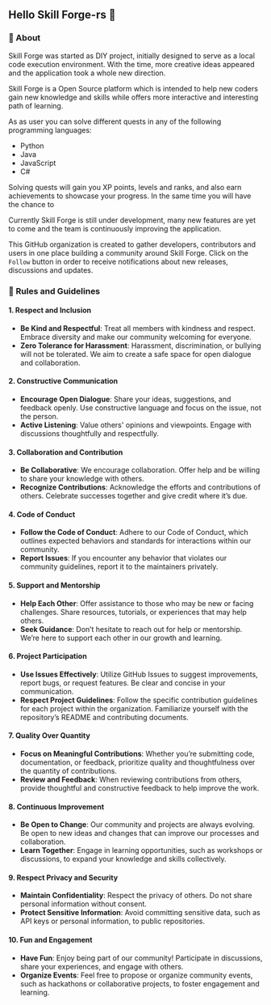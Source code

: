 ## Hello Skill Forge-rs 👋

### 🔖 About
Skill Forge was started as DIY project, initially designed to serve as a local code execution environment. With the time, more creative ideas appeared and the application took a whole new direction. 

Skill Forge is a Open Source platform which is intended to help new coders gain new knowledge and skills while offers more interactive and interesting path of learning. 

As as user you can solve different quests in any of the following programming languages:
* Python
* Java
* JavaScript
* C#

Solving quests will gain you XP points, levels and ranks, and also earn achievements to showcase your progress. In the same time you will have the chance to 

Currently Skill Forge is still under development, many new features are yet to come and the team is continuously improving the application.

This GitHub organization is created to gather developers, contributors and users in one place building a community around Skill Forge. Click on the `Follow` button in order to receive notifications about new releases, discussions and updates.

### 💬 Rules and Guidelines
#### 1. **Respect and Inclusion**

- **Be Kind and Respectful**: Treat all members with kindness and respect. Embrace diversity and make our community welcoming for everyone.
- **Zero Tolerance for Harassment**: Harassment, discrimination, or bullying will not be tolerated. We aim to create a safe space for open dialogue and collaboration.

#### 2. **Constructive Communication**

- **Encourage Open Dialogue**: Share your ideas, suggestions, and feedback openly. Use constructive language and focus on the issue, not the person.
- **Active Listening**: Value others' opinions and viewpoints. Engage with discussions thoughtfully and respectfully.

#### 3. **Collaboration and Contribution**

- **Be Collaborative**: We encourage collaboration. Offer help and be willing to share your knowledge with others.
- **Recognize Contributions**: Acknowledge the efforts and contributions of others. Celebrate successes together and give credit where it’s due.

#### 4. **Code of Conduct**

- **Follow the Code of Conduct**: Adhere to our Code of Conduct, which outlines expected behaviors and standards for interactions within our community.
- **Report Issues**: If you encounter any behavior that violates our community guidelines, report it to the maintainers privately.

#### 5. **Support and Mentorship**

- **Help Each Other**: Offer assistance to those who may be new or facing challenges. Share resources, tutorials, or experiences that may help others.
- **Seek Guidance**: Don’t hesitate to reach out for help or mentorship. We’re here to support each other in our growth and learning.

#### 6. **Project Participation**

- **Use Issues Effectively**: Utilize GitHub Issues to suggest improvements, report bugs, or request features. Be clear and concise in your communication.
- **Respect Project Guidelines**: Follow the specific contribution guidelines for each project within the organization. Familiarize yourself with the repository’s README and contributing documents.

#### 7. **Quality Over Quantity**

- **Focus on Meaningful Contributions**: Whether you’re submitting code, documentation, or feedback, prioritize quality and thoughtfulness over the quantity of contributions.
- **Review and Feedback**: When reviewing contributions from others, provide thoughtful and constructive feedback to help improve the work.

#### 8. **Continuous Improvement**

- **Be Open to Change**: Our community and projects are always evolving. Be open to new ideas and changes that can improve our processes and collaboration.
- **Learn Together**: Engage in learning opportunities, such as workshops or discussions, to expand your knowledge and skills collectively.

#### 9. **Respect Privacy and Security**

- **Maintain Confidentiality**: Respect the privacy of others. Do not share personal information without consent.
- **Protect Sensitive Information**: Avoid committing sensitive data, such as API keys or personal information, to public repositories.

#### 10. **Fun and Engagement**

- **Have Fun**: Enjoy being part of our community! Participate in discussions, share your experiences, and engage with others.
- **Organize Events**: Feel free to propose or organize community events, such as hackathons or collaborative projects, to foster engagement and learning.

<!--

**Here are some ideas to get you started:**

🙋‍♀️ A short introduction - what is your organization all about?
🌈 Contribution guidelines - how can the community get involved?
👩‍💻 Useful resources - where can the community find your docs? Is there anything else the community should know?
🍿 Fun facts - what does your team eat for breakfast?
🧙 Remember, you can do mighty things with the power of [Markdown](https://docs.github.com/github/writing-on-github/getting-started-with-writing-and-formatting-on-github/basic-writing-and-formatting-syntax)
-->
